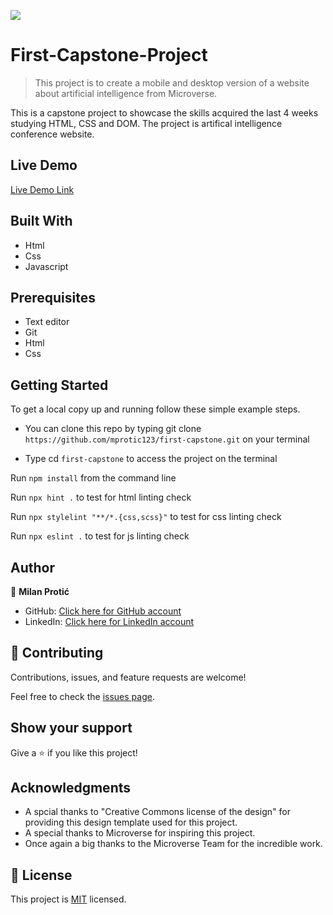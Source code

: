 ![](https://img.shields.io/badge/Microverse-blueviolet)

# First-Capstone-Project

> This project is to create a mobile and desktop version of a website about artificial intelligence from Microverse.

This is a capstone project to showcase the skills acquired the last 4 weeks studying HTML, CSS and DOM. The project is artifical intelligence conference website.

## Live Demo

[Live Demo Link](https://mprotic123.github.io/first-capstone)

## Built With

- Html
- Css
- Javascript

##  Prerequisites

- Text editor
- Git
- Html
- Css

## Getting Started

To get a local copy up and running follow these simple example steps.

- You can clone this repo by typing git clone `https://github.com/mprotic123/first-capstone.git` on your terminal

- Type cd `first-capstone` to access the project on the terminal

Run `npm install` from the command line

Run `npx hint .` to test for html linting check

Run `npx stylelint "**/*.{css,scss}"` to test for css linting check 

Run `npx eslint .` to test for js linting check

## Author

👤 **Milan Protić**

- GitHub: [Click here for GitHub account](https://github.com/mprotic123)
- LinkedIn: [Click here for LinkedIn account](https://www.linkedin.com/in/milan-proti%C4%87-040364213/)


## 🤝 Contributing

Contributions, issues, and feature requests are welcome!

Feel free to check the [issues page](https://github.com/mprotic123/first-capstone-project/issues).

## Show your support

Give a ⭐️ if you like this project!

## Acknowledgments

- A spcial thanks to  "Creative Commons license of the design" for providing this design template used for this project.
- A special thanks to Microverse for inspiring this project. 
- Once again a big thanks to the Microverse Team for the incredible work.

## 📝 License

This project is [MIT](./MIT.md) licensed.
